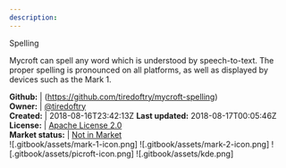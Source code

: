 ```yaml
---
description: 
---
```

Spelling

Mycroft can spell any word which is understood by speech-to-text.  The proper spelling is pronounced on all platforms, as well as displayed by devices such as the Mark 1.

**Github:** | (https://github.com/tiredoftry/mycroft-spelling)  
**Owner:** | [@tiredoftry](https://github.com/tiredoftry)  
**Created:** | 2018-08-16T23:42:13Z  **Last updated:** 2018-08-17T00:05:46Z  
**License:** | [Apache License 2.0](https://api.github.com/licenses/apache-2.0)  
**Market status:** | [Not in Market](https://market.mycroft.ai/skill/)  
 ![.gitbook/assets/mark-1-icon.png]  ![.gitbook/assets/mark-2-icon.png]  ![.gitbook/assets/picroft-icon.png]  ![.gitbook/assets/kde.png]  
